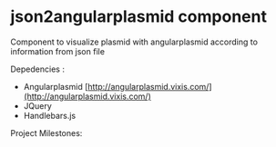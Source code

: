 # json2angularplasmid component

Component to visualize plasmid with angularplasmid according to information from json file 

Depedencies :

* Angularplasmid [http://angularplasmid.vixis.com/](http://angularplasmid.vixis.com/)
* JQuery
* Handlebars.js

Project Milestones:



